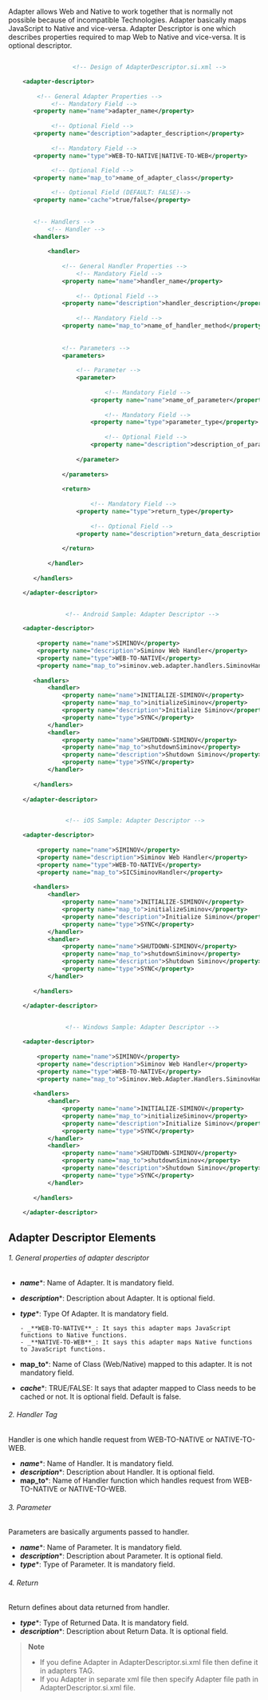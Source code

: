 Adapter allows Web and Native to work together that is normally not possible because of incompatible Technologies. Adapter basically maps JavaScript to Native and vice-versa. Adapter Descriptor is one which describes properties required to map Web to Native and vice-versa. It is optional descriptor.

```xml

                  <!-- Design of AdapterDescriptor.si.xml -->

    <adapter-descriptor>
    
        <!-- General Adapter Properties -->
            <!-- Mandatory Field -->
       <property name="name">adapter_name</property>
    	
            <!-- Optional Field -->
       <property name="description">adapter_description</property>
    
            <!-- Mandatory Field -->
       <property name="type">WEB-TO-NATIVE|NATIVE-TO-WEB</property>
    
            <!-- Optional Field -->
       <property name="map_to">name_of_adapter_class</property>

            <!-- Optional Field (DEFAULT: FALSE)-->
       <property name="cache">true/false</property>
    

       <!-- Handlers -->
           <!-- Handler -->
       <handlers>
        
           <handler>
         
               <!-- General Handler Properties -->
                   <!-- Mandatory Field -->
               <property name="name">handler_name</property>
         
                   <!-- Optional Field -->
               <property name="description">handler_description</property>	            
          	            
                   <!-- Mandatory Field -->
               <property name="map_to">name_of_handler_method</property>	            
         
         		            	            	           
               <!-- Parameters -->
               <parameters>
             
                   <!-- Parameter -->
                   <parameter>
                 
                           <!-- Mandatory Field -->
                       <property name="name">name_of_parameter</property>
                 
                           <!-- Mandatory Field -->
                       <property name="type">parameter_type</property>
                 
                           <!-- Optional Field -->
                       <property name="description">description_of_parameter</property>
                 
                   </parameter>
             
               </parameters>
         
               <return>
             
                       <!-- Mandatory Field -->
                   <property name="type">return_type</property>
             
                       <!-- Optional Field -->
                   <property name="description">return_data_description</property>
             
               </return>
         
           </handler>
         
       </handlers>

    </adapter-descriptor>

```

```xml

                <!-- Android Sample: Adapter Descriptor -->

    <adapter-descriptor>
    
        <property name="name">SIMINOV</property>
        <property name="description">Siminov Web Handler</property>
        <property name="type">WEB-TO-NATIVE</property>
        <property name="map_to">siminov.web.adapter.handlers.SiminovHandler</property>
    		
       <handlers>
           <handler>
               <property name="name">INITIALIZE-SIMINOV</property>
               <property name="map_to">initializeSiminov</property>
               <property name="description">Initialize Siminov</property>
               <property name="type">SYNC</property>
           </handler>
           <handler>
               <property name="name">SHUTDOWN-SIMINOV</property>
               <property name="map_to">shutdownSiminov</property>
               <property name="description">Shutdown Siminov</property>
               <property name="type">SYNC</property>
           </handler>
        
       </handlers>
    	     
    </adapter-descriptor>

```

```xml

                <!-- iOS Sample: Adapter Descriptor -->

    <adapter-descriptor>
    
        <property name="name">SIMINOV</property>
        <property name="description">Siminov Web Handler</property>
        <property name="type">WEB-TO-NATIVE</property>
        <property name="map_to">SICSiminovHandler</property>
    		
       <handlers>
           <handler>
               <property name="name">INITIALIZE-SIMINOV</property>
               <property name="map_to">initializeSiminov</property>
               <property name="description">Initialize Siminov</property>
               <property name="type">SYNC</property>
           </handler>
           <handler>
               <property name="name">SHUTDOWN-SIMINOV</property>
               <property name="map_to">shutdownSiminov</property>
               <property name="description">Shutdown Siminov</property>
               <property name="type">SYNC</property>
           </handler>
        
       </handlers>
    	     
    </adapter-descriptor>

```


```xml

                <!-- Windows Sample: Adapter Descriptor -->

    <adapter-descriptor>
    
        <property name="name">SIMINOV</property>
        <property name="description">Siminov Web Handler</property>
        <property name="type">WEB-TO-NATIVE</property>
        <property name="map_to">Siminov.Web.Adapter.Handlers.SiminovHandler</property>
    		
       <handlers>
           <handler>
               <property name="name">INITIALIZE-SIMINOV</property>
               <property name="map_to">initializeSiminov</property>
               <property name="description">Initialize Siminov</property>
               <property name="type">SYNC</property>
           </handler>
           <handler>
               <property name="name">SHUTDOWN-SIMINOV</property>
               <property name="map_to">shutdownSiminov</property>
               <property name="description">Shutdown Siminov</property>
               <property name="type">SYNC</property>
           </handler>
        
       </handlers>
    	     
    </adapter-descriptor>

```

## Adapter Descriptor Elements

###### 1. General properties of adapter descriptor

- _**name**_*:  Name of Adapter. It is mandatory field.
- _**description**_*: Description about Adapter. It is optional field.
- _**type**_*: Type Of Adapter. It is mandatory field.

      - _**WEB-TO-NATIVE**_: It says this adapter maps JavaScript functions to Native functions.
      - _**NATIVE-TO-WEB**_: It says this adapter maps Native functions to JavaScript functions.

- **map_to***:  Name of Class (Web/Native) mapped to this adapter. It is not mandatory field.
- _**cache**_*:  TRUE/FALSE: It says that adapter mapped to Class needs to be cached or not. It is optional field. Default is false.
     

###### 2. Handler Tag
Handler is one which handle request from WEB-TO-NATIVE or NATIVE-TO-WEB.

- _**name**_*:  Name of Handler. It is mandatory field.
- _**description**_*:  Description about Handler. It is optional field.
- **map_to***:  Name of Handler function which handles request from WEB-TO-NATIVE or NATIVE-TO-WEB.

###### 3. Parameter
Parameters are basically arguments passed to handler.

- _**name**_*:  Name of Parameter. It is mandatory field.
- _**description**_*:  Description about Parameter. It is optional field.
- _**type**_*:  Type of Parameter. It is mandatory field.

###### 4. Return
Return defines about data returned from handler.

- _**type**_*:  Type of Returned Data. It is mandatory field.
- _**description**_*:  Description about Return Data. It is optional field.


> **Note**
> - If you define Adapter in AdapterDescriptor.si.xml file then define it in adapters TAG.
> - If you Adapter in separate xml file then specify Adapter file path in AdapterDescriptor.si.xml file.